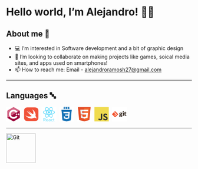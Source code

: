 # Hello world, I’m Alejandro! 👋🏽

## About me 👻
- 💻 I’m interested in Software development and a bit of graphic design
- 👾 I’m looking to collaborate on making projects like games, soical media sites, and apps used on smartphones!
- 📫 How to reach me: Email - alejandroramosh27@gmail.com

---
## Languages 🔤
<div>
  <img src="https://github.com/devicons/devicon/blob/master/icons/cplusplus/cplusplus-original.svg" title="Cpp" alt="Cpp" width="40" height="40"/>&nbsp;
  <img src="https://github.com/devicons/devicon/blob/master/icons/swift/swift-original.svg" title="Swift" alt="Swift" width="40" height="40"/>&nbsp;
    <img src="https://github.com/devicons/devicon/blob/master/icons/react/react-original-wordmark.svg" title="React" alt="React" width="40" height="40"/>&nbsp;
  <img src="https://github.com/devicons/devicon/blob/master/icons/css3/css3-plain-wordmark.svg"  title="CSS3" alt="CSS" width="40" height="40"/>&nbsp;
  <img src="https://github.com/devicons/devicon/blob/master/icons/html5/html5-original.svg" title="HTML5" alt="HTML" width="40" height="40"/>&nbsp;
  <img src="https://github.com/devicons/devicon/blob/master/icons/javascript/javascript-original.svg" title="JavaScript" alt="JavaScript" width="40" height="40"/>&nbsp;
  <img src="https://github.com/devicons/devicon/blob/master/icons/git/git-original-wordmark.svg" title="Git" **alt="Git" width="40" height="40"/>
</div>

---
<div>
<img src="https://cdn.discordapp.com/attachments/823715752359624705/983183270856495144/Untitled_06-05-2022_06-10-09.png" title="Git" **alt="Git" width="80" height="80"/>
</div>
<!---
AlexSpandex/AlexSpandex is a ✨ special ✨ repository because its `README.md` (this file) appears on your GitHub profile.
You can click the Preview link to take a look at your changes.
--->
